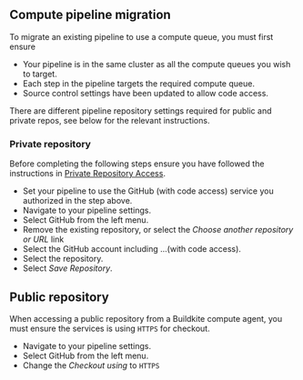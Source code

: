## Compute pipeline migration

To migrate an existing pipeline to use a compute queue, you must first ensure 

- Your pipeline is in the same cluster as all the compute queues you wish to target.
- Each step in the pipeline targets the required compute queue.
- Source control settings have been updated to allow code access. 

There are different pipeline repository settings required for public and private repos, see below for the relevant instructions. 

### Private repository

Before completing the following steps ensure you have followed the instructions in [Private Repository Access](/docs/buildkite-compute/source-control#commpute-code-access-private-repositories).

- Set your pipeline to use the GitHub (with code access) service you authorized in the step above.
- Navigate to your pipeline settings.
- Select GitHub from the left menu.  
- Remove the existing repository, or select the _Choose another repository or URL_ link
- Select the GitHub account including ...(with code access).
- Select the repository.
- Select _Save Repository_.

## Public repository

When accessing a public repository from a Buildkite compute agent, you must ensure the services is using `HTTPS` for checkout. 

- Navigate to your pipeline settings.
- Select GitHub from the left menu.  
- Change the _Checkout using_ to `HTTPS`